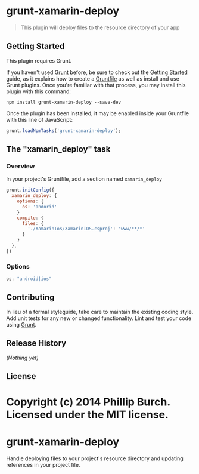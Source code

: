 # grunt-xamarin-deploy

> This plugin will deploy files to the resource directory of your app

## Getting Started
This plugin requires Grunt.

If you haven't used [Grunt](http://gruntjs.com/) before, be sure to check out the [Getting Started](http://gruntjs.com/getting-started) guide, as it explains how to create a [Gruntfile](http://gruntjs.com/sample-gruntfile) as well as install and use Grunt plugins. Once you're familiar with that process, you may install this plugin with this command:

```shell
npm install grunt-xamarin-deploy --save-dev
```

Once the plugin has been installed, it may be enabled inside your Gruntfile with this line of JavaScript:

```js
grunt.loadNpmTasks('grunt-xamarin-deploy');
```

## The "xamarin_deploy" task

### Overview
In your project's Gruntfile, add a section named `xamarin_deploy`

```js
grunt.initConfig({
  xamarin_deploy: {
    options: {
      os: 'andorid'
    }
    compile: {
      files: {
        './XamarinIos/XamarinIOS.csproj': 'www/**/*'
      }
    }
  },
})
```

### Options

```js
os: "android|ios"
```


## Contributing
In lieu of a formal styleguide, take care to maintain the existing coding style. Add unit tests for any new or changed functionality. Lint and test your code using [Grunt](http://gruntjs.com/).

## Release History
_(Nothing yet)_

## License
Copyright (c) 2014 Phillip Burch. Licensed under the MIT license.
=======
grunt-xamarin-deploy
====================

Handle deploying files to your project's resource directory and updating references in your project file.

